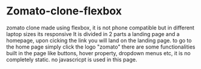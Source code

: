 # Zomato-clone-flexbox
zomato clone made using flexbox, it is not phone compatible but in different laptop sizes its responsive
It is divided in 2 parts a landing page and a homepage, upon cicking the link you will land on the landing page.
to go to the home page simply click the logo "zomato"
there are some functionalities built in the page like buttons,  hover property, dropdown menus etc, it is no completely static.
no javascricpt is used in this page.
